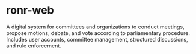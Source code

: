 # ronr-web
A digital system for committees and organizations to conduct meetings, propose motions, debate, and vote according to parliamentary procedure. Includes user accounts, committee management, structured discussions, and rule enforcement.
